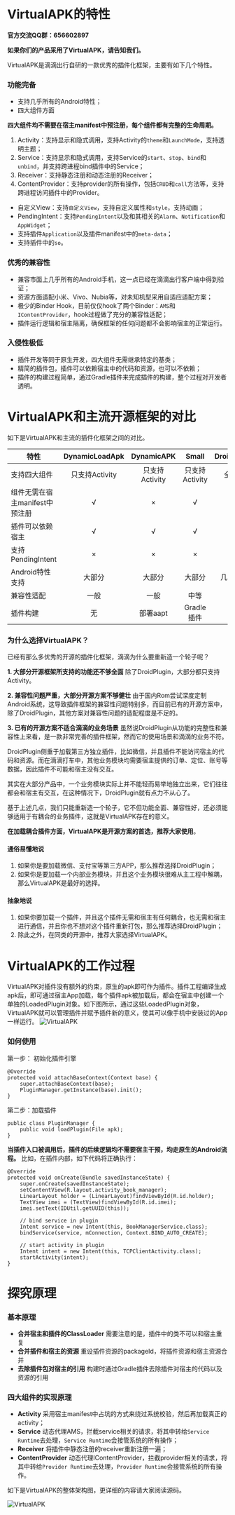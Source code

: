 # VirtualAPK的特性
**官方交流QQ群：656602897**

**如果你们的产品采用了VirtualAPK，请告知我们。**

VirtualAPK是滴滴出行自研的一款优秀的插件化框架，主要有如下几个特性。
### 功能完备
- 支持几乎所有的Android特性；
- 四大组件方面

**四大组件均不需要在宿主manifest中预注册，每个组件都有完整的生命周期。**

1. Activity：支持显示和隐式调用，支持Activity的```theme```和```LaunchMode```，支持透明主题；
2. Service：支持显示和隐式调用，支持Service的```start```、```stop```、```bind```和```unbind```，并支持跨进程bind插件中的Service；
3. Receiver：支持静态注册和动态注册的Receiver；
4. ContentProvider：支持provider的所有操作，包括```CRUD```和```call```方法等，支持跨进程访问插件中的Provider。
- 自定义View：支持```自定义View```，支持自定义属性和```style```，支持动画；
-  PendingIntent：支持```PendingIntent```以及和其相关的```Alarm```、```Notification```和```AppWidget```；
- 支持插件```Application```以及插件manifest中的```meta-data```；
- 支持插件中的```so```。

### 优秀的兼容性
- 兼容市面上几乎所有的Android手机，这一点已经在滴滴出行客户端中得到验证；
- 资源方面适配小米、Vivo、Nubia等，对未知机型采用自适应适配方案；
- 极少的Binder Hook，目前仅仅hook了两个Binder：```AMS```和```IContentProvider```，hook过程做了充分的兼容性适配；
- 插件运行逻辑和宿主隔离，确保框架的任何问题都不会影响宿主的正常运行。

### 入侵性极低
- 插件开发等同于原生开发，四大组件无需继承特定的基类；
- 精简的插件包，插件可以依赖宿主中的代码和资源，也可以不依赖；
- 插件的构建过程简单，通过Gradle插件来完成插件的构建，整个过程对开发者透明。

# VirtualAPK和主流开源框架的对比

如下是VirtualAPK和主流的插件化框架之间的对比。

|特性|DynamicLoadApk|DynamicAPK|Small|DroidPlugin|VirtualAPK
|-------------|:-------------:|:-----:|:-----:|:-----:|:-----:|
| 支持四大组件 | 只支持Activity | 只支持Activity |只支持Activity|全支持|全支持
| 组件无需在宿主manifest中预注册| √ |×|√|√|√
| 插件可以依赖宿主| √ | √|√|×|√
| 支持PendingIntent| × | ×|×|√|√
| Android特性支持| 大部分 | 大部分|大部分|几乎全部|几乎全部
| 兼容性适配| 一般 | 一般|中等|高|高
| 插件构建| 无 |部署aapt |Gradle插件|无|Gradle插件

### 为什么选择VirtualAPK？
已经有那么多优秀的开源的插件化框架，滴滴为什么要重新造一个轮子呢？

**1. 大部分开源框架所支持的功能还不够全面**
除了DroidPlugin，大部分都只支持Activity。

**2. 兼容性问题严重，大部分开源方案不够健壮**
由于国内Rom尝试深度定制Android系统，这导致插件框架的兼容性问题特别多，而目前已有的开源方案中，除了DroidPlugin，其他方案对兼容性问题的适配程度是不足的。

**3. 已有的开源方案不适合滴滴的业务场景**
虽然说DroidPlugin从功能的完整性和兼容性上来看，是一款非常完善的插件框架，然而它的使用场景和滴滴的业务不符。

DroidPlugin侧重于加载第三方独立插件，比如微信，并且插件不能访问宿主的代码和资源。而在滴滴打车中，其他业务模块均需要宿主提供的订单、定位、账号等数据，因此插件不可能和宿主没有交互。

其实在大部分产品中，一个业务模块实际上并不能轻而易举地独立出来，它们往往都会和宿主有交互，在这种情况下，DroidPlugin就有点力不从心了。

基于上述几点，我们只能重新造一个轮子，它不但功能全面、兼容性好，还必须能够适用于有耦合的业务插件，这就是VirtualAPK存在的意义。

**在加载耦合插件方面，VirtualAPK是开源方案的首选，推荐大家使用**。

#### 通俗易懂地说
1. 如果你是要加载微信、支付宝等第三方APP，那么推荐选择DroidPlugin；
2. 如果你是要加载一个内部业务模块，并且这个业务模块很难从主工程中解耦，那么VirtualAPK是最好的选择。

#### 抽象地说
1. 如果你要加载一个插件，并且这个插件无需和宿主有任何耦合，也无需和宿主进行通信，并且你也不想对这个插件重新打包，那么推荐选择DroidPlugin；
2. 除此之外，在同类的开源中，推荐大家选择VirtualAPK。

# VirtualAPK的工作过程
VirtualAPK对插件没有额外的约束，原生的apk即可作为插件。插件工程编译生成apk后，即可通过宿主App加载，每个插件apk被加载后，都会在宿主中创建一个单独的LoadedPlugin对象。如下图所示，通过这些LoadedPlugin对象，VirtualAPK就可以管理插件并赋予插件新的意义，使其可以像手机中安装过的App一样运行。
![VirtualAPK](https://github.com/didi/VirtualAPK/blob/master/imgs/va1.png)

### 如何使用
第一步： 初始化插件引擎

```
@Override
protected void attachBaseContext(Context base) {
    super.attachBaseContext(base);
    PluginManager.getInstance(base).init();
}
```

第二步：加载插件

```
public class PluginManager {
    public void loadPlugin(File apk);
}
```
**当插件入口被调用后，插件的后续逻辑均不需要宿主干预，均走原生的Android流程。**
比如，在插件内部，如下代码将正确执行：

```
@Override
protected void onCreate(Bundle savedInstanceState) {
    super.onCreate(savedInstanceState);
    setContentView(R.layout.activity_book_manager);
    LinearLayout holder = (LinearLayout)findViewById(R.id.holder);
    TextView imei = (TextView)findViewById(R.id.imei);
    imei.setText(IDUtil.getUUID(this));
     
    // bind service in plugin
    Intent service = new Intent(this, BookManagerService.class);
    bindService(service, mConnection, Context.BIND_AUTO_CREATE);
    
    // start activity in plugin
    Intent intent = new Intent(this, TCPClientActivity.class);
    startActivity(intent);
}
```
# 探究原理
### 基本原理
- **合并宿主和插件的ClassLoader**
需要注意的是，插件中的类不可以和宿主重复
- **合并插件和宿主的资源**
重设插件资源的packageId，将插件资源和宿主资源合并
- **去除插件包对宿主的引用**
构建时通过Gradle插件去除插件对宿主的代码以及资源的引用

### 四大组件的实现原理
- **Activity**
采用宿主manifest中占坑的方式来绕过系统校验，然后再加载真正的activity；
- **Service**
动态代理AMS，拦截service相关的请求，将其中转给```Service Runtime```去处理，```Service Runtime```会接管系统的所有操作；
- **Receiver**
将插件中静态注册的receiver重新注册一遍；
- **ContentProvider**
动态代理IContentProvider，拦截provider相关的请求，将其中转给```Provider Runtime```去处理，```Provider Runtime```会接管系统的所有操作。

如下是VirtualAPK的整体架构图，更详细的内容请大家阅读源码。

![VirtualAPK](https://github.com/didi/VirtualAPK/blob/master/imgs/va.png)